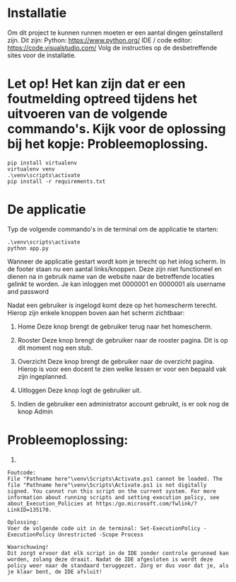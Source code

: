 # Installatie
Om dit project te kunnen runnen moeten er een aantal dingen geïnstallerd zijn. Dit zijn:
Python: https://www.python.org/
IDE / code editor: https://code.visualstudio.com/
Volg de instructies op de desbetreffende sites voor de installatie.

# Let op! Het kan zijn dat er een foutmelding optreed tijdens het uitvoeren van de volgende commando's. Kijk voor de oplossing bij het kopje: Probleemoplossing.
```
pip install virtualenv
virtualenv venv
.\venv\scripts\activate
pip install -r requirements.txt
```
# De applicatie
Typ de volgende commando's in de terminal om de applicatie te starten: 
``` 
.\venv\scripts\activate
python app.py
```
Wanneer de applicatie gestart wordt kom je terecht op het inlog scherm. In de footer staan nu een aantal links/knoppen. Deze zijn niet functioneel en dienen na in gebruik name van de website naar de betreffende locaties gelinkt te worden.
Je kan inloggen met 0000001 en 0000001 als username and password

Nadat een gebruiker is ingelogd komt deze op het homescherm terecht. Hierop zijn enkele knoppen boven aan het scherm zichtbaar:
1. Home
	Deze knop brengt de gebruiker terug naar het homescherm.

2. Rooster
	Deze knop brengt de gebruiker naar de rooster pagina. Dit is op dit moment nog een stub.

3. Overzicht
	Deze knop brengt de gebruiker naar de overzicht pagina. Hierop is voor een docent te zien welke lessen er voor een bepaald vak zijn ingeplanned.

4. Uitloggen
	Deze knop logt de gebruiker uit.

5. Indien de gebruiker een administrator account gebruikt, is er ook nog de knop Admin
	

# Probleemoplossing:
1. 
```
Foutcode:
File "Pathname here"\venv\Scripts\Activate.ps1 cannot be loaded. The file "Pathname here"\venv\Scripts\Activate.ps1 is not digitally signed. You cannot run this script on the current system. For more information about running scripts and setting execution policy, see about_Execution_Policies at https:/go.microsoft.com/fwlink/?LinkID=135170.

Oplossing:
Voer de volgende code uit in de terminal: Set-ExecutionPolicy -ExecutionPolicy Unrestricted -Scope Process

Waarschuwing!
Dit zorgt ervoor dat elk script in de IDE zonder controle gerunned kan worden, zolang deze draait. Nadat de IDE afgesloten is wordt deze policy weer naar de standaard teruggezet. Zorg er dus voor dat je, als je klaar bent, de IDE afsluit!
```